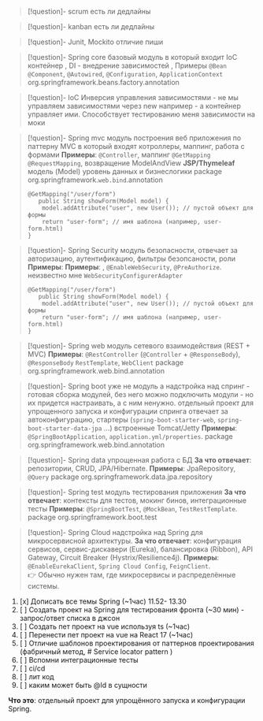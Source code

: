 
>[!question]- scrum
>есть ли дедлайны

>[!question]- kanban
>есть ли дедлайны

>[!question]- Junit, Mockito отличие
>пиши

>[!question]- Spring core
>базовый модуль в который входит IoC контейнер , DI - внедрение зависимостей , 
>Примеры `@Bean` `@Component`, `@Autowired`, `@Configuration`, `ApplicationContext`
>org.springframework.beans.factory.annotation 

>[!question]- IoC
>Инверсия управления зависимостями - не мы управляем зависимостями через new например - а контейнер управляет ими.
>Способствует тестированию меня зависимости на моки

>[!question]- Spring mvc
> модуль построения веб приложения по паттерну MVC  в который входят котроллеры, маппинг, работа с формами
> **Примеры**: `@Controller`, маппинг  `@GetMapping` `@RequestMapping`, возвращение ModelAndView **JSP/Thymeleaf**
> модель (Model) уровень данных и бизнеслогики
> package org.springframework.`web.bind`.annotation
> ```
> @GetMapping("/user/form")
>    public String showForm(Model model) {
>     model.addAttribute("user", new User()); // пустой объект для формы    
>     return "user-form"; // имя шаблона (например, user-form.html)
> }
> ```

>[!question]- Spring Security
> модуль безопасности, отвечает за авторизацию, аутентификацию, фильтры безопсаности, роли
> **Примеры**: **Примеры**: , `@EnableWebSecurity`, `@PreAuthorize`. неизвестно мне `WebSecurityConfigurerAdapter`
> ```
> @GetMapping("/user/form")
>    public String showForm(Model model) {
>     model.addAttribute("user", new User()); // пустой объект для формы    
>     return "user-form"; // имя шаблона (например, user-form.html)
> }
> ```

>[!question]- Spring web
> модуль сетевого взаимодействия (REST + MVC)
> **Примеры**: `@RestController` (`@Controller` + `@ResponseBody`), `@ResponseBody`
> `RestTemplate`, `WebClient`
> package org.springframework.web.bind.annotation

>[!question]- Spring boot
>уже не модуль а надстройка над спринг - готовая сборка модулей, без него можно подключить модули - но их придется настраивать, а с ним ненужно.
> отдельный проект для упрощенного запуска и конфигурации спринга
> отвечает за автоконфигурацию, стартеры (`spring-boot-starter-web`, `spring-boot-starter-data-jpa` ...) встроенные Tomcat/Jetty
> **Примеры**: `@SpringBootApplication`, `application.yml/properties`.
> package org.springframework.web.bind.annotation

>[!question]- Spring data
> упрощенная работа с БД
> **За что отвечает**: репозитории, CRUD, JPA/Hibernate.
> **Примеры**:  JpaRepository, `@Query`
> package org.springframework.data.jpa.repository

>[!question]- Spring test
> модуль тестирования приложения
> **За что отвечает**: контексты для тестов, мокинг бинов, интеграционные тесты
> **Примеры**: `@SpringBootTest`, `@MockBean`, `TestRestTemplate`.
> package org.springframework.boot.test

>[!question]- Spring Cloud
>надстройка над Spring для микросервисной архитектуры.
>**За что отвечает**: конфигурация сервисов, сервис-дискавери (Eureka), балансировка (Ribbon), API Gateway, Circuit Breaker (Hystrix/Resilience4j).
>**Примеры**: `@EnableEurekaClient`, `Spring Cloud Config`, `FeignClient`.  
👉 Обычно нужен там, где микросервисы и распределённые системы.

1. [x] Дописать все темы Spring (~1час) 11.52- 13.30
2. [ ] Создать проект на Spring для тестирования фронта (~30 мин) - запрос/ответ списка в джсон
3. [ ] Создать пет проект на vue используя ts (~1час)
4. [ ] Перенести  пет проект на vue на React 17 (~1час)
5. [ ] Отличие шаблонов проектирования от паттернов проектирования (фабричный метод, # Service locator pattern )
6. [ ] Вспомни интеграционные тесты 
7. [ ] ci/cd 
8. [ ] лит код
9. [ ] каким может быть @Id в сущности 



**Что это**: отдельный проект для упрощённого запуска и конфигурации Spring.